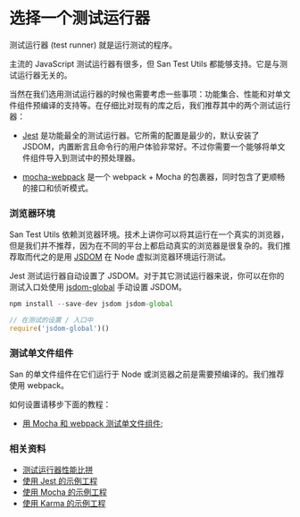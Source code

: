 # 选择一个测试运行器

测试运行器 (test runner) 就是运行测试的程序。

主流的 JavaScript 测试运行器有很多，但 San Test Utils 都能够支持。它是与测试运行器无关的。

当然在我们选用测试运行器的时候也需要考虑一些事项：功能集合、性能和对单文件组件预编译的支持等。在仔细比对现有的库之后，我们推荐其中的两个测试运行器：

* [Jest](https://jestjs.io/docs/zh-Hans/getting-started) 是功能最全的测试运行器。它所需的配置是最少的，默认安装了 JSDOM，内置断言且命令行的用户体验非常好。不过你需要一个能够将单文件组件导入到测试中的预处理器。

* [mocha-webpack](https://github.com/zinserjan/mocha-webpack) 是一个 webpack + Mocha 的包裹器，同时包含了更顺畅的接口和侦听模式。

### 浏览器环境
San Test Utils 依赖浏览器环境。技术上讲你可以将其运行在一个真实的浏览器，但是我们并不推荐，因为在不同的平台上都启动真实的浏览器是很复杂的。我们推荐取而代之的是用 [JSDOM](https://github.com/tmpvar/jsdom) 在 Node 虚拟浏览器环境运行测试。

Jest 测试运行器自动设置了 JSDOM。对于其它测试运行器来说，你可以在你的测试入口处使用 [jsdom-global](https://github.com/rstacruz/jsdom-global) 手动设置 JSDOM。

```js
npm install --save-dev jsdom jsdom-global
```

```js
// 在测试的设置 / 入口中
require('jsdom-global')()
```

### 测试单文件组件

San 的单文件组件在它们运行于 Node 或浏览器之前是需要预编译的。我们推荐使用 webpack。

如何设置请移步下面的教程：

* [用 Mocha 和 webpack 测试单文件组件](./mocha-demo.md);

### 相关资料

* [测试运行器性能比拼](https://github.com/eddyerburgh/vue-unit-test-perf-comparison)
* [使用 Jest 的示例工程](https://github.com/ecomfe/san-test-utils/tree/master/docs/demo/jest)
* [使用 Mocha 的示例工程](https://github.com/ecomfe/san-test-utils/tree/master/docs/demo/mocha)
* [使用 Karma 的示例工程](https://github.com/ecomfe/san-test-utils/tree/master/docs/demo/karma)
